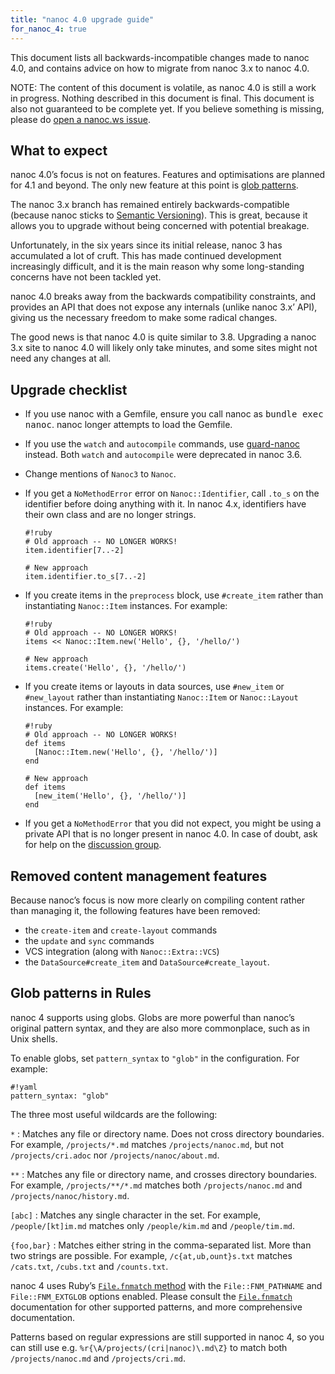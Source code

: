 ```yaml
---
title: "nanoc 4.0 upgrade guide"
for_nanoc_4: true
---
```


This document lists all backwards-incompatible changes made to nanoc 4.0, and contains advice on how to migrate from nanoc 3.x to nanoc 4.0.

NOTE: The content of this document is volatile, as nanoc 4.0 is still a work in progress. Nothing described in this document is final. This document is also not guaranteed to be complete yet. If you believe something is missing, please do <a href="https://github.com/nanoc/nanoc.ws/issues/new">open a nanoc.ws issue</a>.

## What to expect

nanoc 4.0’s focus is not on features. Features and optimisations are planned for 4.1 and beyond. The only new feature at this point is [glob patterns](#glob-patterns-in-rules).

The nanoc 3.x branch has remained entirely backwards-compatible (because nanoc sticks to [Semantic Versioning](http://semver.org/)). This is great, because it allows you to upgrade without being concerned with potential breakage.

Unfortunately, in the six years since its initial release, nanoc 3 has accumulated a lot of cruft. This has made continued development increasingly difficult, and it is the main reason why some long-standing concerns have not been tackled yet.

nanoc 4.0 breaks away from the backwards compatibility constraints, and provides an API that does not expose any internals (unlike nanoc 3.x’ API), giving us the necessary freedom to make some radical changes.

The good news is that nanoc 4.0 is quite similar to 3.8. Upgrading a nanoc 3.x site to nanoc 4.0 will likely only take minutes, and some sites might not need any changes at all.

## Upgrade checklist

* If you use nanoc with a Gemfile, ensure you call nanoc as <kbd>bundle exec nanoc</kbd>. nanoc longer attempts to load the Gemfile.

* If you use the `watch` and `autocompile` commands, use [guard-nanoc](https://github.com/guard/guard-nanoc) instead. Both `watch` and `autocompile` were deprecated in nanoc 3.6.

* Change mentions of `Nanoc3` to `Nanoc`.

* If you get a `NoMethodError` error on `Nanoc::Identifier`, call `.to_s` on the identifier before doing anything with it. In nanoc 4.x, identifiers have their own class and are no longer strings.

      #!ruby
      # Old approach -- NO LONGER WORKS!
      item.identifier[7..-2]

      # New approach
      item.identifier.to_s[7..-2]

* If you create items in the `preprocess` block, use `#create_item` rather than instantiating `Nanoc::Item` instances. For example:

      #!ruby
      # Old approach -- NO LONGER WORKS!
      items << Nanoc::Item.new('Hello', {}, '/hello/')

      # New approach
      items.create('Hello', {}, '/hello/')

* If you create items or layouts in data sources, use `#new_item` or `#new_layout` rather than instantiating `Nanoc::Item` or `Nanoc::Layout` instances. For example:

      #!ruby
      # Old approach -- NO LONGER WORKS!
      def items
        [Nanoc::Item.new('Hello', {}, '/hello/')]
      end

      # New approach
      def items
        [new_item('Hello', {}, '/hello/')]
      end

* If you get a `NoMethodError` that you did not expect, you might be using a private API that is no longer present in nanoc 4.0. In case of doubt, ask for help on the [discussion group](http://nanoc.ws/community/#discussion-groups).

## Removed content management features

Because nanoc’s focus is now more clearly on compiling content rather than managing it, the following features have been removed:

- the `create-item` and `create-layout` commands
- the `update` and `sync` commands
- VCS integration (along with `Nanoc::Extra::VCS`)
- the `DataSource#create_item` and `DataSource#create_layout`.

## Glob patterns in Rules

nanoc 4 supports using globs. Globs are more powerful than nanoc’s original pattern syntax, and they are also more commonplace, such as in Unix shells.

To enable globs, set `pattern_syntax` to `"glob"` in the configuration. For example:

    #!yaml
    pattern_syntax: "glob"

The three most useful wildcards are the following:

`*`
: Matches any file or directory name. Does not cross directory boundaries. For example, `/projects/*.md` matches `/projects/nanoc.md`, but not `/projects/cri.adoc` nor `/projects/nanoc/about.md`.

`**`
: Matches any file or directory name, and crosses directory boundaries. For example, `/projects/**/*.md` matches both `/projects/nanoc.md` and `/projects/nanoc/history.md`.

`[abc]`
: Matches any single character in the set. For example, `/people/[kt]im.md` matches only `/people/kim.md` and `/people/tim.md`.

`{foo,bar}`
: Matches either string in the comma-separated list. More than two strings are possible. For example, `/c{at,ub,ount}s.txt` matches `/cats.txt`, `/cubs.txt` and `/counts.txt`.

nanoc 4 uses Ruby’s [`File.fnmatch` method](http://ruby-doc.org/core/File.html#method-c-fnmatch) with the `File::FNM_PATHNAME` and `File::FNM_EXTGLOB` options enabled. Please consult the [`File.fnmatch`](http://ruby-doc.org/core/File.html#method-c-fnmatch) documentation for other supported patterns, and more comprehensive documentation.

Patterns based on regular expressions are still supported in nanoc 4, so you can still use e.g. `%r{\A/projects/(cri|nanoc)\.md\Z}` to match both `/projects/nanoc.md` and `/projects/cri.md`.
